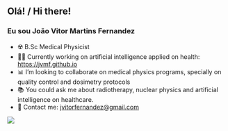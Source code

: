 ## Olá! /  Hi there! 
### Eu sou João Vitor Martins Fernandez

- ☢️ B.Sc Medical Physicist
- 👨‍💻 Currently working on artificial intelligence applied on health: https://jvmf.github.io
- 📊 I’m looking to collaborate on medical physics programs, specially on quality control and dosimetry protocols
- 📚 You could ask me about radiotherapy, nuclear physics and artificial intelligence on healthcare. 
- 💬 Contact me: jvitorfernandez@gmail.com

<img src="{https://img.shields.io/badge/Gmail-D14836?style=for-the-badge&logo=gmail&logoColor=white}" />

